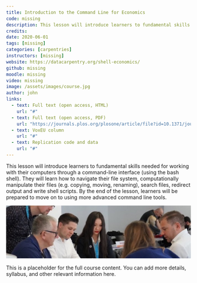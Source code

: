 ```yaml
---
title: Introduction to the Command Line for Economics
code: missing
description: This lesson will introduce learners to fundamental skills needed for working with their computers through a command-line interface (using the bash shell). They will learn how to navigate their file system, computationally manipulate their files (e.g. copying, moving, renaming), search files, redirect output and write shell scripts. By the end of the lesson, learners will be prepared to move on to using more advanced command line tools.
credits: 
date: 2020-06-01
tags: [missing]
categories: [carpentries]
instructors: [missing]
website: https://datacarpentry.org/shell-economics/
github: missing
moodle: missing
video: missing
image: /assets/images/course.jpg
author: john
links:
  - text: Full text (open access, HTML)
    url: "#"
  - text: Full text (open access, PDF)
    url: "https://journals.plos.org/plosone/article/file?id=10.1371/journal.pone.0239113&type=printable"
  - text: VoxEU column
    url: "#"
  - text: Replication code and data
    url: "#"
---
```


This lesson will introduce learners to fundamental skills needed for working with their computers through a command-line interface (using the bash shell). They will learn how to navigate their file system, computationally manipulate their files (e.g. copying, moving, renaming), search files, redirect output and write shell scripts. By the end of the lesson, learners will be prepared to move on to using more advanced command line tools.

![Lorem](/assets/images/content.jpg)

This is a placeholder for the full course content. You can add more details, syllabus, and other relevant information here.
